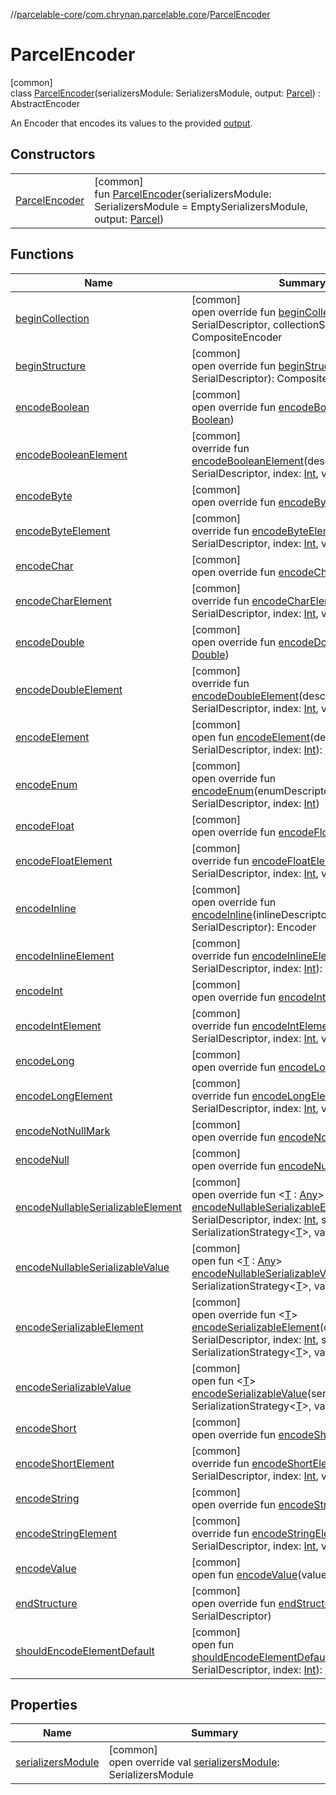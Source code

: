 //[parcelable-core](../../../index.md)/[com.chrynan.parcelable.core](../index.md)/[ParcelEncoder](index.md)

# ParcelEncoder

[common]\
class [ParcelEncoder](index.md)(serializersModule: SerializersModule, output: [Parcel](../-parcel/index.md)) : AbstractEncoder

An Encoder that encodes its values to the provided [output](../-parcel/index.md).

## Constructors

| | |
|---|---|
| [ParcelEncoder](-parcel-encoder.md) | [common]<br>fun [ParcelEncoder](-parcel-encoder.md)(serializersModule: SerializersModule = EmptySerializersModule, output: [Parcel](../-parcel/index.md)) |

## Functions

| Name | Summary |
|---|---|
| [beginCollection](begin-collection.md) | [common]<br>open override fun [beginCollection](begin-collection.md)(descriptor: SerialDescriptor, collectionSize: [Int](https://kotlinlang.org/api/latest/jvm/stdlib/kotlin/-int/index.html)): CompositeEncoder |
| [beginStructure](index.md#-28485579%2FFunctions%2F1557879601) | [common]<br>open override fun [beginStructure](index.md#-28485579%2FFunctions%2F1557879601)(descriptor: SerialDescriptor): CompositeEncoder |
| [encodeBoolean](encode-boolean.md) | [common]<br>open override fun [encodeBoolean](encode-boolean.md)(value: [Boolean](https://kotlinlang.org/api/latest/jvm/stdlib/kotlin/-boolean/index.html)) |
| [encodeBooleanElement](index.md#957465308%2FFunctions%2F1557879601) | [common]<br>override fun [encodeBooleanElement](index.md#957465308%2FFunctions%2F1557879601)(descriptor: SerialDescriptor, index: [Int](https://kotlinlang.org/api/latest/jvm/stdlib/kotlin/-int/index.html), value: [Boolean](https://kotlinlang.org/api/latest/jvm/stdlib/kotlin/-boolean/index.html)) |
| [encodeByte](encode-byte.md) | [common]<br>open override fun [encodeByte](encode-byte.md)(value: [Byte](https://kotlinlang.org/api/latest/jvm/stdlib/kotlin/-byte/index.html)) |
| [encodeByteElement](index.md#1446328370%2FFunctions%2F1557879601) | [common]<br>override fun [encodeByteElement](index.md#1446328370%2FFunctions%2F1557879601)(descriptor: SerialDescriptor, index: [Int](https://kotlinlang.org/api/latest/jvm/stdlib/kotlin/-int/index.html), value: [Byte](https://kotlinlang.org/api/latest/jvm/stdlib/kotlin/-byte/index.html)) |
| [encodeChar](encode-char.md) | [common]<br>open override fun [encodeChar](encode-char.md)(value: [Char](https://kotlinlang.org/api/latest/jvm/stdlib/kotlin/-char/index.html)) |
| [encodeCharElement](index.md#11008918%2FFunctions%2F1557879601) | [common]<br>override fun [encodeCharElement](index.md#11008918%2FFunctions%2F1557879601)(descriptor: SerialDescriptor, index: [Int](https://kotlinlang.org/api/latest/jvm/stdlib/kotlin/-int/index.html), value: [Char](https://kotlinlang.org/api/latest/jvm/stdlib/kotlin/-char/index.html)) |
| [encodeDouble](encode-double.md) | [common]<br>open override fun [encodeDouble](encode-double.md)(value: [Double](https://kotlinlang.org/api/latest/jvm/stdlib/kotlin/-double/index.html)) |
| [encodeDoubleElement](index.md#575175456%2FFunctions%2F1557879601) | [common]<br>override fun [encodeDoubleElement](index.md#575175456%2FFunctions%2F1557879601)(descriptor: SerialDescriptor, index: [Int](https://kotlinlang.org/api/latest/jvm/stdlib/kotlin/-int/index.html), value: [Double](https://kotlinlang.org/api/latest/jvm/stdlib/kotlin/-double/index.html)) |
| [encodeElement](index.md#-368233972%2FFunctions%2F1557879601) | [common]<br>open fun [encodeElement](index.md#-368233972%2FFunctions%2F1557879601)(descriptor: SerialDescriptor, index: [Int](https://kotlinlang.org/api/latest/jvm/stdlib/kotlin/-int/index.html)): [Boolean](https://kotlinlang.org/api/latest/jvm/stdlib/kotlin/-boolean/index.html) |
| [encodeEnum](encode-enum.md) | [common]<br>open override fun [encodeEnum](encode-enum.md)(enumDescriptor: SerialDescriptor, index: [Int](https://kotlinlang.org/api/latest/jvm/stdlib/kotlin/-int/index.html)) |
| [encodeFloat](encode-float.md) | [common]<br>open override fun [encodeFloat](encode-float.md)(value: [Float](https://kotlinlang.org/api/latest/jvm/stdlib/kotlin/-float/index.html)) |
| [encodeFloatElement](index.md#-570516580%2FFunctions%2F1557879601) | [common]<br>override fun [encodeFloatElement](index.md#-570516580%2FFunctions%2F1557879601)(descriptor: SerialDescriptor, index: [Int](https://kotlinlang.org/api/latest/jvm/stdlib/kotlin/-int/index.html), value: [Float](https://kotlinlang.org/api/latest/jvm/stdlib/kotlin/-float/index.html)) |
| [encodeInline](index.md#-3972464%2FFunctions%2F1557879601) | [common]<br>open override fun [encodeInline](index.md#-3972464%2FFunctions%2F1557879601)(inlineDescriptor: SerialDescriptor): Encoder |
| [encodeInlineElement](index.md#2108465011%2FFunctions%2F1557879601) | [common]<br>override fun [encodeInlineElement](index.md#2108465011%2FFunctions%2F1557879601)(descriptor: SerialDescriptor, index: [Int](https://kotlinlang.org/api/latest/jvm/stdlib/kotlin/-int/index.html)): Encoder |
| [encodeInt](encode-int.md) | [common]<br>open override fun [encodeInt](encode-int.md)(value: [Int](https://kotlinlang.org/api/latest/jvm/stdlib/kotlin/-int/index.html)) |
| [encodeIntElement](index.md#-761765764%2FFunctions%2F1557879601) | [common]<br>override fun [encodeIntElement](index.md#-761765764%2FFunctions%2F1557879601)(descriptor: SerialDescriptor, index: [Int](https://kotlinlang.org/api/latest/jvm/stdlib/kotlin/-int/index.html), value: [Int](https://kotlinlang.org/api/latest/jvm/stdlib/kotlin/-int/index.html)) |
| [encodeLong](encode-long.md) | [common]<br>open override fun [encodeLong](encode-long.md)(value: [Long](https://kotlinlang.org/api/latest/jvm/stdlib/kotlin/-long/index.html)) |
| [encodeLongElement](index.md#-803021494%2FFunctions%2F1557879601) | [common]<br>override fun [encodeLongElement](index.md#-803021494%2FFunctions%2F1557879601)(descriptor: SerialDescriptor, index: [Int](https://kotlinlang.org/api/latest/jvm/stdlib/kotlin/-int/index.html), value: [Long](https://kotlinlang.org/api/latest/jvm/stdlib/kotlin/-long/index.html)) |
| [encodeNotNullMark](encode-not-null-mark.md) | [common]<br>open override fun [encodeNotNullMark](encode-not-null-mark.md)() |
| [encodeNull](encode-null.md) | [common]<br>open override fun [encodeNull](encode-null.md)() |
| [encodeNullableSerializableElement](index.md#1760601801%2FFunctions%2F1557879601) | [common]<br>open override fun &lt;[T](index.md#1760601801%2FFunctions%2F1557879601) : [Any](https://kotlinlang.org/api/latest/jvm/stdlib/kotlin/-any/index.html)&gt; [encodeNullableSerializableElement](index.md#1760601801%2FFunctions%2F1557879601)(descriptor: SerialDescriptor, index: [Int](https://kotlinlang.org/api/latest/jvm/stdlib/kotlin/-int/index.html), serializer: SerializationStrategy&lt;[T](index.md#1760601801%2FFunctions%2F1557879601)&gt;, value: [T](index.md#1760601801%2FFunctions%2F1557879601)?) |
| [encodeNullableSerializableValue](index.md#-1929440544%2FFunctions%2F1557879601) | [common]<br>open fun &lt;[T](index.md#-1929440544%2FFunctions%2F1557879601) : [Any](https://kotlinlang.org/api/latest/jvm/stdlib/kotlin/-any/index.html)&gt; [encodeNullableSerializableValue](index.md#-1929440544%2FFunctions%2F1557879601)(serializer: SerializationStrategy&lt;[T](index.md#-1929440544%2FFunctions%2F1557879601)&gt;, value: [T](index.md#-1929440544%2FFunctions%2F1557879601)?) |
| [encodeSerializableElement](index.md#-607508213%2FFunctions%2F1557879601) | [common]<br>open override fun &lt;[T](index.md#-607508213%2FFunctions%2F1557879601)&gt; [encodeSerializableElement](index.md#-607508213%2FFunctions%2F1557879601)(descriptor: SerialDescriptor, index: [Int](https://kotlinlang.org/api/latest/jvm/stdlib/kotlin/-int/index.html), serializer: SerializationStrategy&lt;[T](index.md#-607508213%2FFunctions%2F1557879601)&gt;, value: [T](index.md#-607508213%2FFunctions%2F1557879601)) |
| [encodeSerializableValue](index.md#563303892%2FFunctions%2F1557879601) | [common]<br>open fun &lt;[T](index.md#563303892%2FFunctions%2F1557879601)&gt; [encodeSerializableValue](index.md#563303892%2FFunctions%2F1557879601)(serializer: SerializationStrategy&lt;[T](index.md#563303892%2FFunctions%2F1557879601)&gt;, value: [T](index.md#563303892%2FFunctions%2F1557879601)) |
| [encodeShort](encode-short.md) | [common]<br>open override fun [encodeShort](encode-short.md)(value: [Short](https://kotlinlang.org/api/latest/jvm/stdlib/kotlin/-short/index.html)) |
| [encodeShortElement](index.md#-1833660516%2FFunctions%2F1557879601) | [common]<br>override fun [encodeShortElement](index.md#-1833660516%2FFunctions%2F1557879601)(descriptor: SerialDescriptor, index: [Int](https://kotlinlang.org/api/latest/jvm/stdlib/kotlin/-int/index.html), value: [Short](https://kotlinlang.org/api/latest/jvm/stdlib/kotlin/-short/index.html)) |
| [encodeString](encode-string.md) | [common]<br>open override fun [encodeString](encode-string.md)(value: [String](https://kotlinlang.org/api/latest/jvm/stdlib/kotlin/-string/index.html)) |
| [encodeStringElement](index.md#283493024%2FFunctions%2F1557879601) | [common]<br>override fun [encodeStringElement](index.md#283493024%2FFunctions%2F1557879601)(descriptor: SerialDescriptor, index: [Int](https://kotlinlang.org/api/latest/jvm/stdlib/kotlin/-int/index.html), value: [String](https://kotlinlang.org/api/latest/jvm/stdlib/kotlin/-string/index.html)) |
| [encodeValue](index.md#733233407%2FFunctions%2F1557879601) | [common]<br>open fun [encodeValue](index.md#733233407%2FFunctions%2F1557879601)(value: [Any](https://kotlinlang.org/api/latest/jvm/stdlib/kotlin/-any/index.html)) |
| [endStructure](index.md#578274407%2FFunctions%2F1557879601) | [common]<br>open override fun [endStructure](index.md#578274407%2FFunctions%2F1557879601)(descriptor: SerialDescriptor) |
| [shouldEncodeElementDefault](index.md#-1741660893%2FFunctions%2F1557879601) | [common]<br>open fun [shouldEncodeElementDefault](index.md#-1741660893%2FFunctions%2F1557879601)(descriptor: SerialDescriptor, index: [Int](https://kotlinlang.org/api/latest/jvm/stdlib/kotlin/-int/index.html)): [Boolean](https://kotlinlang.org/api/latest/jvm/stdlib/kotlin/-boolean/index.html) |

## Properties

| Name | Summary |
|---|---|
| [serializersModule](serializers-module.md) | [common]<br>open override val [serializersModule](serializers-module.md): SerializersModule |
